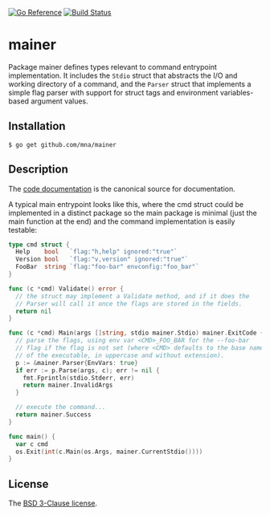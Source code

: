 [![Go Reference](https://pkg.go.dev/badge/github.com/mna/mainer.svg)](https://pkg.go.dev/github.com/mna/mainer)
[![Build Status](https://github.com/mna/mainer/actions/workflows/test.yml/badge.svg?branch=main)](https://github.com/mna/mainer/actions)

# mainer

Package mainer defines types relevant to command entrypoint implementation.
It includes the `Stdio` struct that abstracts the I/O and working directory of
a command, and the `Parser` struct that implements a simple flag parser with
support for struct tags and environment variables-based argument values.

## Installation

    $ go get github.com/mna/mainer

## Description

The [code documentation](https://pkg.go.dev/github.com/mna/mainer) is the
canonical source for documentation.

A typical main entrypoint looks like this, where the cmd struct could be
implemented in a distinct package so the main package is minimal (just
the main function at the end) and the command implementation is easily
testable:

```go
type cmd struct {
  Help    bool   `flag:"h,help" ignored:"true"`
  Version bool   `flag:"v,version" ignored:"true"`
  FooBar  string `flag:"foo-bar" envconfig:"foo_bar"`
}

func (c *cmd) Validate() error {
  // the struct may implement a Validate method, and if it does the
  // Parser will call it once the flags are stored in the fields.
  return nil
}

func (c *cmd) Main(args []string, stdio mainer.Stdio) mainer.ExitCode {
  // parse the flags, using env var <CMD>_FOO_BAR for the --foo-bar
  // flag if the flag is not set (where <CMD> defaults to the base name
  // of the executable, in uppercase and without extension).
  p := &mainer.Parser{EnvVars: true}
  if err := p.Parse(args, c); err != nil {
    fmt.Fprintln(stdio.Stderr, err)
    return mainer.InvalidArgs
  }

  // execute the command...
  return mainer.Success
}

func main() {
  var c cmd
  os.Exit(int(c.Main(os.Args, mainer.CurrentStdio())))
}
```

## License

The [BSD 3-Clause license](http://opensource.org/licenses/BSD-3-Clause).

